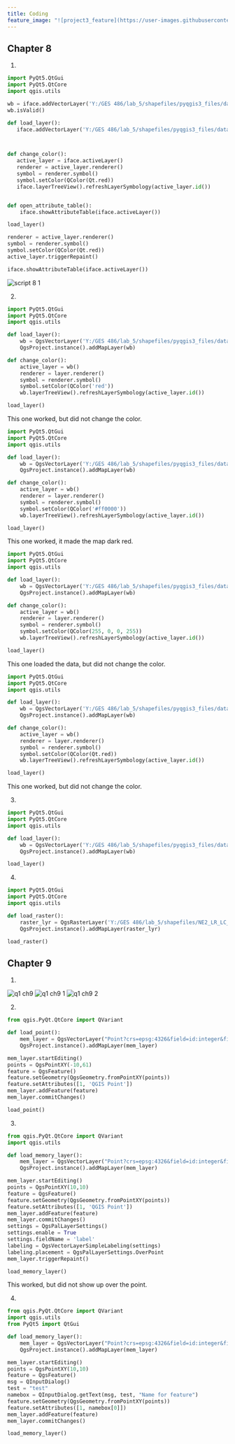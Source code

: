 ```yaml
---
title: Coding
feature_image: "![project3_feature](https://user-images.githubusercontent.com/42807705/50263409-93953700-03e3-11e9-98f6-73099fa86035.png)"
---
```

<!--This is the first row of projects -->


## Chapter 8
1)
````python
import PyQt5.QtGui
import PyQt5.QtCore
import qgis.utils

wb = iface.addVectorLayer('Y:/GES 486/lab_5/shapefiles/pyqgis3_files/data/world_borders.shp', 'world_borders', 'ogr')
wb.isValid()

def load_layer():
   iface.addVectorLayer('Y:/GES 486/lab_5/shapefiles/pyqgis3_files/data/world_borders.shp', 'world_borders', 'ogr')



def change_color():
   active_layer = iface.activeLayer()
   renderer = active_layer.renderer()
   symbol = renderer.symbol()
   symbol.setColor(QColor(Qt.red))
   iface.layerTreeView().refreshLayerSymbology(active_layer.id())


def open_attribute_table():
    iface.showAttributeTable(iface.activeLayer())

load_layer()

renderer = active_layer.renderer()
symbol = renderer.symbol()
symbol.setColor(QColor(Qt.red))
active_layer.triggerRepaint()

iface.showAttributeTable(iface.activeLayer())
````

![script 8 1](https://user-images.githubusercontent.com/42807705/49679243-f38cf480-fa57-11e8-9763-fdc9587e23f1.png)

2)
````Python
import PyQt5.QtGui
import PyQt5.QtCore
import qgis.utils

def load_layer():
    wb = QgsVectorLayer('Y:/GES 486/lab_5/shapefiles/pyqgis3_files/data/world_borders.shp', 'world_borders', 'ogr')
    QgsProject.instance().addMapLayer(wb)

def change_color():
    active_layer = wb()
    renderer = layer.renderer()
    symbol = renderer.symbol()
    symbol.setColor(QColor('red'))
    wb.layerTreeView().refreshLayerSymbology(active_layer.id())

load_layer()
````
This one worked, but did not change the color.

````Python
import PyQt5.QtGui
import PyQt5.QtCore
import qgis.utils

def load_layer():
    wb = QgsVectorLayer('Y:/GES 486/lab_5/shapefiles/pyqgis3_files/data/world_borders.shp', 'world_borders', 'ogr')
    QgsProject.instance().addMapLayer(wb)

def change_color():
    active_layer = wb()
    renderer = layer.renderer()
    symbol = renderer.symbol()
    symbol.setColor(QColor('#ff0000'))
    wb.layerTreeView().refreshLayerSymbology(active_layer.id())

load_layer()
````
This one worked, it made the map dark red.

````Python
import PyQt5.QtGui
import PyQt5.QtCore
import qgis.utils

def load_layer():
    wb = QgsVectorLayer('Y:/GES 486/lab_5/shapefiles/pyqgis3_files/data/world_borders.shp', 'world_borders', 'ogr')
    QgsProject.instance().addMapLayer(wb)

def change_color():
    active_layer = wb()
    renderer = layer.renderer()
    symbol = renderer.symbol()
    symbol.setColor(QColor(255, 0, 0, 255))
    wb.layerTreeView().refreshLayerSymbology(active_layer.id())

load_layer()
````
This one loaded the data, but did not change the color.
````Python
import PyQt5.QtGui
import PyQt5.QtCore
import qgis.utils

def load_layer():
    wb = QgsVectorLayer('Y:/GES 486/lab_5/shapefiles/pyqgis3_files/data/world_borders.shp', 'world_borders', 'ogr')
    QgsProject.instance().addMapLayer(wb)

def change_color():
    active_layer = wb()
    renderer = layer.renderer()
    symbol = renderer.symbol()
    symbol.setColor(QColor(Qt.red))
    wb.layerTreeView().refreshLayerSymbology(active_layer.id())

load_layer()
````
This one worked, but did not change the color.

3)
````Python
import PyQt5.QtGui
import PyQt5.QtCore
import qgis.utils

def load_layer():
    wb = QgsVectorLayer('Y:/GES 486/lab_5/shapefiles/pyqgis3_files/data/world_borders.shp', 'world_borders', 'ogr')
    QgsProject.instance().addMapLayer(wb)

load_layer()
````
4)
````Python
import PyQt5.QtGui
import PyQt5.QtCore
import qgis.utils

def load_raster():
    raster_lyr = QgsRasterLayer('Y:/GES 486/lab_5/shapefiles/NE2_LR_LC_SR_W_DR/NE2_LR_LC_SR_W_DR/NE2_LR_LC_SR_W_DR.tif', 'NE2_LR_LC_SR_W_DR')
    QgsProject.instance().addMapLayer(raster_lyr)

load_raster()
````
## Chapter 9
1)

![q1 ch9](https://user-images.githubusercontent.com/42807705/49679079-bc6a1380-fa56-11e8-88d5-beecd47c3dc7.PNG)
![q1 ch9 1](https://user-images.githubusercontent.com/42807705/49679080-bc6a1380-fa56-11e8-85a8-fb4f21a20e60.PNG)
![q1 ch9 2](https://user-images.githubusercontent.com/42807705/49679078-bc6a1380-fa56-11e8-8659-dc96c174103f.PNG)

2)
````Python
from qgis.PyQt.QtCore import QVariant

def load_point():
    mem_layer = QgsVectorLayer("Point?crs=epsg:4326&field=id:integer&field=name:string(20)&index=yes", "Roads", "memory")
    QgsProject.instance().addMapLayer(mem_layer)

mem_layer.startEditing()
points = QgsPointXY(-10,61)
feature = QgsFeature()
feature.setGeometry(QgsGeometry.fromPointXY(points))
feature.setAttributes([1, 'QGIS Point'])
mem_layer.addFeature(feature)
mem_layer.commitChanges()

load_point()
````
3)
````Python
from qgis.PyQt.QtCore import QVariant
import qgis.utils

def load_memory_layer():
    mem_layer = QgsVectorLayer("Point?crs=epsg:4326&field=id:integer&field=name:string(20)&index=yes", "Points", "memory")
    QgsProject.instance().addMapLayer(mem_layer)

mem_layer.startEditing()
points = QgsPointXY(10,10)
feature = QgsFeature()
feature.setGeometry(QgsGeometry.fromPointXY(points))
feature.setAttributes([1, 'QGIS Point'])
mem_layer.addFeature(feature)
mem_layer.commitChanges()
settings = QgsPalLayerSettings()
settings.enable = True
settings.fieldName = 'label'
labeling = QgsVectorLayerSimpleLabeling(settings)
labeling.placement = QgsPalLayerSettings.OverPoint
mem_layer.triggerRepaint()

load_memory_layer()
````
This worked, but did not show up over the point.

4)
````Python
from qgis.PyQt.QtCore import QVariant
import qgis.utils
from PyQt5 import QtGui

def load_memory_layer():
    mem_layer = QgsVectorLayer("Point?crs=epsg:4326&field=id:integer&field=name:string(20)&index=yes", "Points", "memory")
    QgsProject.instance().addMapLayer(mem_layer)

mem_layer.startEditing()
points = QgsPointXY(10,10)
feature = QgsFeature()
msg = QInputDialog()
test = "test"
namebox = QInputDialog.getText(msg, test, "Name for feature")
feature.setGeometry(QgsGeometry.fromPointXY(points))
feature.setAttributes([1, namebox[0]])
mem_layer.addFeature(feature)
mem_layer.commitChanges()

load_memory_layer()
````
